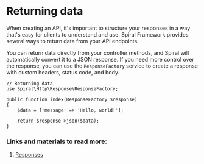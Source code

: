 # Returning data

When creating an API, it's important to structure your responses in a way that's easy for clients to understand and use. Spiral Framework provides several ways to return data from your API endpoints.

You can return data directly from your controller methods, and Spiral will automatically convert it to a JSON response. If you need more control over the response, you can use the `ResponseFactory` service to create a response with custom headers, status code, and body.

```
// Returning data
use Spiral\Http\Response\ResponseFactory;

public function index(ResponseFactory $response)
{
    $data = ['message' => 'Hello, world!'];

    return $response->json($data);
}
```

### Links and materials to read more:
1. [Responses](https://spiral.dev/docs/http-responses/current/en)